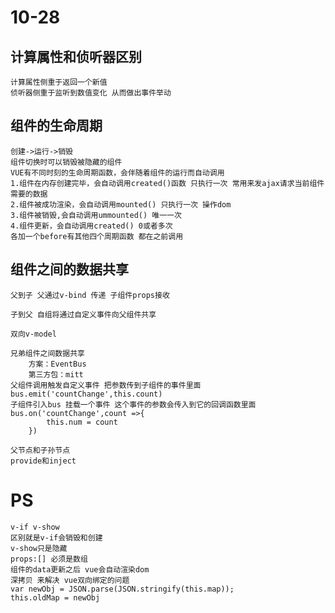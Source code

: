 # 10-28

## 计算属性和侦听器区别
    计算属性侧重于返回一个新值
    侦听器侧重于监听到数值变化 从而做出事件举动

## 组件的生命周期
    创建->运行->销毁
    组件切换时可以销毁被隐藏的组件
    VUE有不同时刻的生命周期函数，会伴随着组件的运行而自动调用
    1.组件在内存创建完毕，会自动调用created()函数 只执行一次 常用来发ajax请求当前组件需要的数据
    2.组件被成功渲染，会自动调用mounted() 只执行一次 操作dom
    3.组件被销毁,会自动调用ummounted() 唯一一次
    4.组件更新，会自动调用created() 0或者多次
    各加一个before有其他四个周期函数 都在之前调用

## 组件之间的数据共享
    父到子 父通过v-bind 传递 子组件props接收 

    子到父 自组将通过自定义事件向父组件共享

    双向v-model

    兄弟组件之间数据共享
        方案：EventBus
        第三方包：mitt
    父组件调用触发自定义事件 把参数传到子组件的事件里面
    bus.emit('countChange',this.count)
    子组件引入bus 挂载一个事件 这个事件的参数会传入到它的回调函数里面
    bus.on('countChange',count =>{
            this.num = count
        })
    
    父节点和子孙节点
    provide和inject

# PS
    v-if v-show
    区别就是v-if会销毁和创建
    v-show只是隐藏
    props:[] 必须是数组
    组件的data更新之后 vue会自动渲染dom
    深拷贝 来解决 vue双向绑定的问题
    var newObj = JSON.parse(JSON.stringify(this.map));
    this.oldMap = newObj
